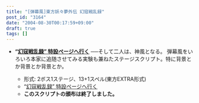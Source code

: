 ```yaml
---
title: "[弾幕風]東方妖々夢外伝 幻寇戦乱録"
post_id: "3164"
date: "2004-08-30T00:17:59+09:00"
draft: true
tags: []
---
```



* **“[幻寇戦乱録” 特設ページへ行く](/tag/touhou-pcb-g)**
──そして二人は、神風となる。 弾幕風をいろいろ本家に追随させてみる実験も兼ねたステージスクリプト。特に背景とか背景とか背景とか。

  * 形式: 2ボス1ステージ、13+1スペル(東方EXTRA形式)
  * “[幻寇戦乱録” 特設ページへ行く](/tag/touhou-pcb-g)
  * **このスクリプトの頒布は終了しました。**
